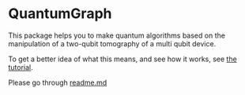 # QuantumGraph

This package helps you to make quantum algorithms based on the manipulation of a two-qubit tomography of a multi qubit device.

To get a better idea of what this means, and see how it works, see [the tutorial](Tutorial.ipynb).

Please go through [readme.md](https://github.com/owaisishtiaqsiddiqui/QuantumGraph/blob/main/quantumgraph/readme.md)
